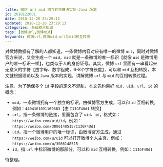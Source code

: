 ```yaml
---
title: 微博 url mid 相互转换算法实现-Java 版本
id: 2018122001
date: 2018-12-20 23:29:13
updated: 2018-12-20 23:29:13
categories: 基础技术知识
tags: [微博url,微博mid]
keywords: 微博url,微博mid,url与mid相互转换
---
```



对微博数据有了解的人都知道，一条微博内容对应有唯一的微博 `url`，同时对微博官方来说，又会生成一个 `mid`，`mid` 就是一条微博的唯一标识【就像 `uid` 是微博用户的唯一标识一样】，也类似于人的身份证号。其实，微博 `url` 里面有一串看起来无意义的字符【由字母、数字组成，6-8个字符长度】，可以和 `mid` 互相转换，本文就根据理论以及 `Java` 版本的实现，讲解微博 `url` 与 `mid` 的互相转换过程。


<!-- more -->


注意，为了确保多个 `id` 字段的定义不混乱，本文先约束好 `mid`、`uid`、`url`、`id` 的概念：
- `mid`，一条微博拥有一个独立的标识，由微博官方生成，可以和 `id` 互相转换，例如：`4404101091169383`【由 `I1IGF4Ud1` 转换】
- `url`，指一条微博的链接，里面包含了 `uid`、`id`，格式如：`https://weibo.com/uid/id`，例如：`https://weibo.com/3086148515/I1IGF4Ud1`
- `uid`，指一个微博用户的唯一标识，由微博官方生成，通过 `https://weibo.com/u/uid` 可以打开微博个人主页，例如：`https://weibo.com/u/3086148515`
- `id`，指 `url` 中标识微博的那部分，可以和 `mid` 互相转换，例如：`I1IGF4Ud1`

待整理。

